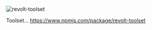 ![revolt-toolset](https://raw.githubusercontent.com/Revolt-Unofficial-Clients/revolt-toolset/master/toolset-header.png)

Toolset... https://www.npmjs.com/package/revolt-toolset
